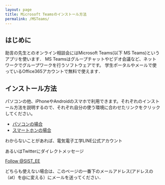 ```yaml
---
layout: page
title: Microsoft Teamsのインストール方法
permalink: /MSTeams/
---
```

## はじめに

助言の先生とのオンライン相談会にはMicrosoft Teams(以下 MS Teams)というアプリを使います．
MS Teamsはグループチャットやビデオ会議など、ネットワークでグループワークを行うソフトウェアです。
学生ポータルやメールで使っているOffice365アカウントで無料で使えます．

## インストール方法
パソコンの他、iPhoneやAndroidのスマホで利用できます。それぞれのインストール方法を説明するので、それぞれ自分の使う環境に合わせたリンクをクリックしてください。
- [パソコンの場合](/MSTeams/PC.html)
- [スマートホンの場合](/MSTeams/Phone.html)

わからないことがあれば、電気電子工学LINE公式アカウント
<div class="line-it-button" data-lang="ja" data-type="friend" data-lineid="@507pxrtn" data-count="true" data-home="true" style="display: none;"></div>
 <script src="https://d.line-scdn.net/r/web/social-plugin/js/thirdparty/loader.min.js" async="async" defer="defer"></script>

あるいはTwitterにダイレクトメッセージ

<a href="https://twitter.com/SIST_EE?ref_src=twsrc%5Etfw" class="twitter-follow-button" data-show-count="false">Follow @SIST_EE</a><script async src="https://platform.twitter.com/widgets.js" charset="utf-8"></script>

どちらも使えない場合は、このページの一番下のメールアドレス(アドレスの（at）を@に変える）にメールを送ってください．
